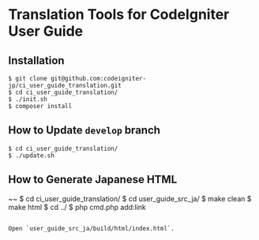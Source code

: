 # Translation Tools for CodeIgniter User Guide

## Installation

~~~
$ git clone git@github.com:codeigniter-jp/ci_user_guide_translation.git
$ cd ci_user_guide_translation/
$ ./init.sh
$ composer install
~~~

## How to Update `develop` branch

~~~
$ cd ci_user_guide_translation/
$ ./update.sh
~~~

## How to Generate Japanese HTML

~~
$ cd ci_user_guide_translation/
$ cd user_guide_src_ja/
$ make clean
$ make html
$ cd ../
$ php cmd.php add:link
~~~

Open `user_guide_src_ja/build/html/index.html`.
